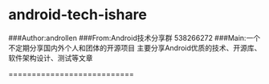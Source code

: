 android-tech-ishare
===========================

###Author:androllen
###From:Android技术分享群 538266272
###Main:一个不定期分享国内外个人和团体的开源项目    主要分享Android优质的技术、开源库、软件架构设计、测试等文章

===========================
